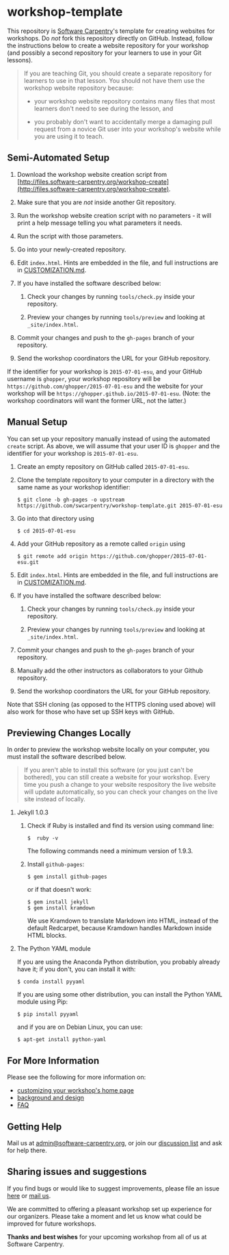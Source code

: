 # workshop-template

This repository is [Software Carpentry](http://software-carpentry.org)'s
template for creating websites for workshops.  Do *not* fork this
repository directly on GitHub.  Instead, follow the instructions below
to create a website repository for your workshop (and possibly a
second repository for your learners to use in your Git lessons).

> If you are teaching Git, you should create a separate repository for
> learners to use in that lesson.  You should not have them use the
> workshop website repository because:
> 
> *   your workshop website repository contains many files that
>     most learners don't need to see during the lesson, and
> 
> *   you probably don't want to accidentally merge a damaging pull
>     request from a novice Git user into your workshop's website while
>     you are using it to teach.

## Semi-Automated Setup

1.  Download the workshop website creation script from
    [http://files.software-carpentry.org/workshop-create](http://files.software-carpentry.org/workshop-create).

2.  Make sure that you are *not* inside another Git repository.

3.  Run the workshop website creation script with no parameters - it
    will print a help message telling you what parameters it needs.

4.  Run the script with those parameters.

5.  Go into your newly-created repository.

6.  Edit `index.html`.  Hints are embedded in the file, and full
    instructions are in [CUSTOMIZATION.md](CUSTOMIZATION.md).

7.  If you have installed the software described below:

    1.  Check your changes by running `tools/check.py` inside your
        repository.

    2.  Preview your changes by running `tools/preview` and looking at
        `_site/index.html`.

8.  Commit your changes and push to the `gh-pages` branch of your
    repository.

9.  Send the workshop coordinators the URL for your GitHub repository.

If the identifier for your workshop is `2015-07-01-esu`, and your
GitHub username is `ghopper`, your workshop repository will be
`https://github.com/ghopper/2015-07-01-esu` and the website for your
workshop will be `https://ghopper.github.io/2015-07-01-esu`.  (Note:
the workshop coordinators will want the former URL, not the latter.)

## Manual Setup

You can set up your repository manually instead of using the automated
`create` script.  As above, we will assume that your user ID is
`ghopper` and the identifier for your workshop is `2015-07-01-esu`.

1.  Create an empty repository on GitHub called `2015-07-01-esu`.

2.  Clone the template repository to your computer in a directory with
    the same name as your workshop identifier:

    ~~~
    $ git clone -b gh-pages -o upstream https://github.com/swcarpentry/workshop-template.git 2015-07-01-esu
    ~~~

3.  Go into that directory using

    ~~~
    $ cd 2015-07-01-esu
    ~~~

4.  Add your GitHub repository as a remote called `origin` using

    ~~~
    $ git remote add origin https://github.com/ghopper/2015-07-01-esu.git
    ~~~

5.  Edit `index.html`.  Hints are embedded in the file, and full
    instructions are in [CUSTOMIZATION.md](CUSTOMIZATION.md).

6.  If you have installed the software described below:

    1.  Check your changes by running `tools/check.py` inside your
        repository.

    2.  Preview your changes by running `tools/preview` and looking at
        `_site/index.html`.

7.  Commit your changes and push to the `gh-pages` branch of your
    repository.

8.  Manually add the other instructors as collaborators to your Github
    repository.

9.  Send the workshop coordinators the URL for your GitHub repository.

Note that SSH cloning (as opposed to the HTTPS cloning used above)
will also work for those who have set up SSH keys with GitHub.

## Previewing Changes Locally

In order to preview the workshop website locally on your computer,
you must install the software described below.

> If you aren't able to install this software (or you just can't be
> bothered), you can still create a website for your workshop.  Every
> time you push a change to your website respository the live website
> will update automatically, so you can check your changes on the live
> site instead of locally.

1.  Jekyll 1.0.3

    1. Check if Ruby is installed and find its version using command line:

        ~~~
        $  ruby -v
        ~~~

        The following commands need a minimum version of 1.9.3.

    2. Install `github-pages`:

        ~~~
        $ gem install github-pages
        ~~~

        or if that doesn't work:

        ~~~
        $ gem install jekyll
        $ gem install kramdown
        ~~~

        We use Kramdown to translate Markdown into HTML, instead of
        the default Redcarpet, because Kramdown handles Markdown
        inside HTML blocks.

2.  The Python YAML module

    If you are using the Anaconda Python distribution, you probably
    already have it; if you don't, you can install it with:

    ~~~
    $ conda install pyyaml
    ~~~

    If you are using some other distribution, you can install the
    Python YAML module using Pip:

    ~~~
    $ pip install pyyaml
    ~~~

    and if you are on Debian Linux, you can use:

    ~~~
    $ apt-get install python-yaml
    ~~~

## For More Information

Please see the following for more information on:

*   [customizing your workshop's home page](CUSTOMIZATION.md)
*   [background and design](DESIGN.md)
*   [FAQ](FAQ.md)

## Getting Help

Mail us at [admin@software-carpentry.org](mailto:admin@software-carpentry.org),
or join our [discussion list](http://lists.software-carpentry.org/mailman/listinfo/discuss_lists.software-carpentry.org)
and ask for help there.

## Sharing issues and suggestions

If you find bugs or would like to suggest improvements,
please file an issue [here](https://github.com/swcarpentry/workshop-template)
or [mail us](mailto:admin@software-carpentry.org).

We are committed to offering a pleasant workshop set up experience for our 
organizers. Please take a moment and let us know what could be improved for
future workshops.

**Thanks and best wishes** for your upcoming workshop from all of us at
Software Carpentry.
